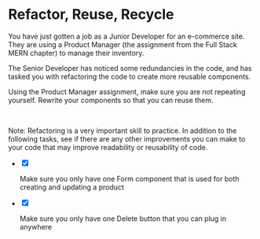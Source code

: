 <div class="module_description active_lesson_with_video ">
									
            
<h1 class="text-center">Refactor, Reuse, Recycle</h1><p>You have just gotten a job as a Junior Developer for an e-commerce site. They are using a Product Manager (the assignment from the Full Stack MERN chapter) to manage their inventory.</p><p>The Senior Developer has noticed some redundancies in the code, and has tasked you with refactoring the code to create more reusable components.</p><p>Using the Product Manager assignment, make sure you are not repeating yourself. Rewrite your components so that you can reuse them.</p><p><br></p><p>Note: Refactoring is a very important skill to practice. In addition to the following tasks, see if there are any other improvements you can make to your code that may improve readability or reusability of code.</p>
        
        
</div>
<div class="todo_content">
										<ul class="todo_item_parent">
											<form action="/tracks/submit_todo" method="post" id="form_to_do_items">		
													<li>
														<input type="hidden" name="module_to_do_item_id[]" value="0">	
														<input type="hidden" name="is_completed[]" value="0" class="todo_status">	
														<input type="checkbox" id="todo_item_0" checked="checked" class="todo_check">														
														<label for="todo_item_0" class="todo_list_item">
															<div class="item_checkbox checked"></div>
															<p>Make sure you only have one Form component that is used for both creating and updating a product</p>	
														</label>	
													</li>
													<li>
														<input type="hidden" name="module_to_do_item_id[]" value="1">	
														<input type="hidden" name="is_completed[]" value="0" class="todo_status">	
														<input type="checkbox" id="todo_item_1" checked="checked" class="todo_check">														
														<label for="todo_item_1" class="todo_list_item">
															<div class="item_checkbox checked"></div>
															<p>Make sure you only have one Delete button that you can plug in anywhere</p>	
														</label>	
													</li>									
												<input type="hidden" name="id" id="task_todo_id" value="5347789">
												<input type="hidden" name="chapter_module_id" value="48247">
												<input type="hidden" name="track_id" value="130">
												<input type="hidden" name="authenticity_token" value="sLO65z81Un8ogC/FYv7u6xcsFvuzeOSgTThZDbHAsxY=">
											</form>
										</ul>
									</div>
